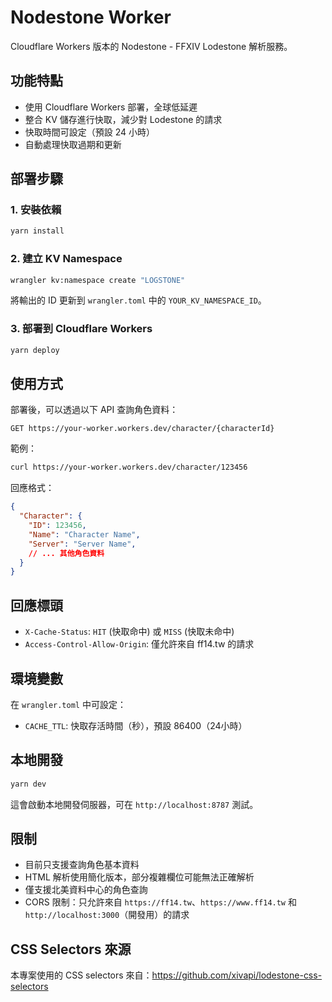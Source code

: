 # Nodestone Worker

Cloudflare Workers 版本的 Nodestone - FFXIV Lodestone 解析服務。

## 功能特點

- 使用 Cloudflare Workers 部署，全球低延遲
- 整合 KV 儲存進行快取，減少對 Lodestone 的請求
- 快取時間可設定（預設 24 小時）
- 自動處理快取過期和更新

## 部署步驟

### 1. 安裝依賴

```bash
yarn install
```

### 2. 建立 KV Namespace

```bash
wrangler kv:namespace create "LOGSTONE"
```

將輸出的 ID 更新到 `wrangler.toml` 中的 `YOUR_KV_NAMESPACE_ID`。

### 3. 部署到 Cloudflare Workers

```bash
yarn deploy
```

## 使用方式

部署後，可以透過以下 API 查詢角色資料：

```
GET https://your-worker.workers.dev/character/{characterId}
```

範例：
```bash
curl https://your-worker.workers.dev/character/123456
```

回應格式：
```json
{
  "Character": {
    "ID": 123456,
    "Name": "Character Name",
    "Server": "Server Name",
    // ... 其他角色資料
  }
}
```

## 回應標頭

- `X-Cache-Status`: `HIT` (快取命中) 或 `MISS` (快取未命中)
- `Access-Control-Allow-Origin`: 僅允許來自 ff14.tw 的請求

## 環境變數

在 `wrangler.toml` 中可設定：

- `CACHE_TTL`: 快取存活時間（秒），預設 86400（24小時）

## 本地開發

```bash
yarn dev
```

這會啟動本地開發伺服器，可在 `http://localhost:8787` 測試。

## 限制

- 目前只支援查詢角色基本資料
- HTML 解析使用簡化版本，部分複雜欄位可能無法正確解析
- 僅支援北美資料中心的角色查詢
- CORS 限制：只允許來自 `https://ff14.tw`、`https://www.ff14.tw` 和 `http://localhost:3000`（開發用）的請求

## CSS Selectors 來源

本專案使用的 CSS selectors 來自：https://github.com/xivapi/lodestone-css-selectors